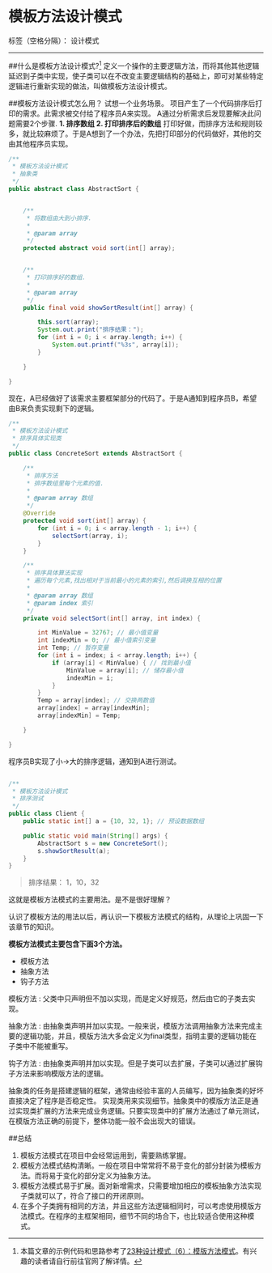 # 模板方法设计模式

标签（空格分隔）： 设计模式

---

##什么是模板方法设计模式?[^1]
定义一个操作的主要逻辑方法，而将其他其他逻辑延迟到子类中实现，使子类可以在不改变主要逻辑结构的基础上，即可对某些特定逻辑进行重新实现的做法，叫做模板方法设计模式。

##模板方法设计模式怎么用？
试想一个业务场景。
项目产生了一个代码排序后打印的需求。此需求被交付给了程序员A来实现。
A通过分析需求后发现要解决此问题需要2个步骤.
**1. 排序数组
2. 打印排序后的数组**
打印好做，而排序方法和规则较多，就比较麻烦了。于是A想到了一个办法，先把打印部分的代码做好，其他的交由其他程序员实现。
```java
/**
 * 模板方法设计模式
 * 抽象类
 */
public abstract class AbstractSort {


    /**
     * 将数组由大到小排序.
     *
     * @param array
     */
    protected abstract void sort(int[] array);


    /**
     * 打印排序好的数组.
     *
     * @param array
     */
    public final void showSortResult(int[] array) {

        this.sort(array);
        System.out.print("排序结果：");
        for (int i = 0; i < array.length; i++) {
            System.out.printf("%3s", array[i]);
        }

    }

}

```
现在，A已经做好了该需求主要框架部分的代码了。于是A通知到程序员B，希望由B来负责实现剩下的逻辑。

```java
/**
 * 模板方法设计模式
 * 排序具体实现类
 */
public class ConcreteSort extends AbstractSort {

    /**
     * 排序方法
     * 排序数组里每个元素的值.
     *
     * @param array 数组
     */
    @Override
    protected void sort(int[] array) {
        for (int i = 0; i < array.length - 1; i++) {
            selectSort(array, i);
        }
    }

    /**
     * 排序具体算法实现
     * 遍历每个元素,找出相对于当前最小的元素的索引,然后调换互相的位置
     *
     * @param array 数组
     * @param index 索引
     */
    private void selectSort(int[] array, int index) {

        int MinValue = 32767; // 最小值变量
        int indexMin = 0; // 最小值索引变量
        int Temp; // 暂存变量
        for (int i = index; i < array.length; i++) {
            if (array[i] < MinValue) { // 找到最小值
                MinValue = array[i]; // 储存最小值
                indexMin = i;
            }
        }
        Temp = array[index]; // 交换两数值
        array[index] = array[indexMin];
        array[indexMin] = Temp;

    }

}
```
程序员B实现了小->大的排序逻辑，通知到A进行测试。

```java

/**
 * 模板方法设计模式
 * 排序测试
 */
public class Client {
    public static int[] a = {10, 32, 1}; // 预设数据数组

    public static void main(String[] args) {
        AbstractSort s = new ConcreteSort();
        s.showSortResult(a);
    }
}
```
>排序结果：  1，10，32

这就是模板方法模式的主要用法。是不是很好理解？

认识了模板方法的用法以后，再认识一下模板方法模式的结构，从理论上巩固一下该章节的知识。

**模板方法模式主要包含下面3个方法。**

- 模板方法
- 抽象方法
- 钩子方法

模板方法
:   父类中只声明但不加以实现，而是定义好规范，然后由它的子类去实现。

抽象方法
:   由抽象类声明并加以实现。一般来说，模版方法调用抽象方法来完成主要的逻辑功能，并且，模版方法大多会定义为final类型，指明主要的逻辑功能在子类中不能被重写。

钩子方法
:   由抽象类声明并加以实现。但是子类可以去扩展，子类可以通过扩展钩子方法来影响模版方法的逻辑。


抽象类的任务是搭建逻辑的框架，通常由经验丰富的人员编写，因为抽象类的好坏直接决定了程序是否稳定性。
实现类用来实现细节。抽象类中的模版方法正是通过实现类扩展的方法来完成业务逻辑。只要实现类中的扩展方法通过了单元测试，在模版方法正确的前提下，整体功能一般不会出现大的错误。


##总结
1. 模板方法模式在项目中会经常运用到，需要熟练掌握。
2. 模板方法模式结构清晰。一般在项目中常常将不易于变化的部分封装为模板方法。而将易于变化的部分定义为抽象方法。
3. 模板方法模式易于扩展。面对新增需求，只需要增加相应的模板抽象方法实现子类就可以了，符合了接口的开闭原则。
4. 在多个子类拥有相同的方法，并且这些方法逻辑相同时，可以考虑使用模版方法模式。在程序的主框架相同，细节不同的场合下，也比较适合使用这种模式。


[^1]: 本篇文章的示例代码和思路参考了[23种设计模式（6）：模版方法模式](http://www.importnew.com/15546.html)。有兴趣的读者请自行前往官网了解详情。
















